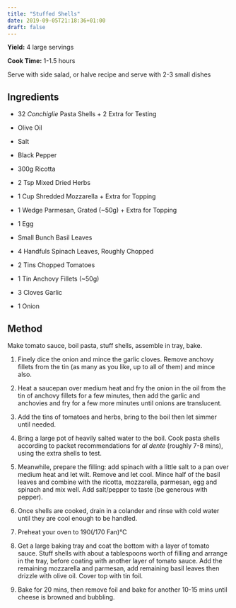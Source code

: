 ```yaml
---
title: "Stuffed Shells"
date: 2019-09-05T21:18:36+01:00
draft: false
---
```


**Yield:** 4 large servings

**Cook Time:** 1-1.5 hours


Serve with side salad, or halve recipe and serve with 2-3 small dishes


## Ingredients

  

- 32 *Conchiglie* Pasta Shells + 2 Extra for Testing

- Olive Oil

- Salt

- Black Pepper

- 300g Ricotta

- 2 Tsp Mixed Dried Herbs

- 1 Cup Shredded Mozzarella + Extra for Topping

- 1 Wedge Parmesan, Grated (~50g) + Extra for Topping

- 1 Egg

- Small Bunch Basil Leaves

- 4 Handfuls Spinach Leaves, Roughly Chopped

- 2 Tins Chopped Tomatoes

- 1 Tin Anchovy Fillets (~50g)

- 3 Cloves Garlic

- 1 Onion

  

## Method

Make tomato sauce, boil pasta, stuff shells, assemble in tray, bake.

1. Finely dice the onion and mince the garlic cloves. Remove anchovy fillets from the tin (as many as you like, up to all of them) and mince also.

2. Heat a saucepan over medium heat and fry the onion in the oil from the tin of anchovy fillets for a few minutes, then add the garlic and anchovies and fry for a few more minutes until onions are translucent.

3. Add the tins of tomatoes and herbs, bring to the boil then let simmer until needed.

4. Bring a large pot of heavily salted water to the boil. Cook pasta shells according to packet recommendations for *al dente* (roughly 7-8 mins), using the extra shells to test.

5. Meanwhile, prepare the filling: add spinach with a little salt to a pan over medium heat and let wilt. Remove and let cool. Mince half of the basil leaves and combine with the ricotta, mozzarella, parmesan, egg and spinach and mix well. Add salt/pepper to taste (be generous with pepper).

6. Once shells are cooked, drain in a colander and rinse with cold water until they are cool enough to be handled.

7. Preheat your oven to 190(/170 Fan)°C

8. Get a large baking tray and coat the bottom with a layer of tomato sauce. Stuff shells with about a tablespoons worth of filling and arrange in the tray, before coating with another layer of tomato sauce. Add the remaining mozzarella and parmesan, add remaining basil leaves then drizzle with olive oil. Cover top with tin foil.

9. Bake for 20 mins, then remove foil and bake for another 10-15 mins until cheese is browned and bubbling.